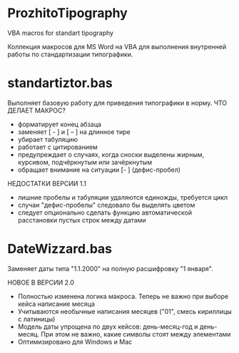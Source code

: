 # ProzhitoTipography
VBA macros for standart tipography

Коллекция макросов для MS Word на VBA для выполнения внутренней работы по стандартизации типографики.

standartiztor.bas
=================
Выполняет базовую работу для приведения типографики в норму.
ЧТО ДЕЛАЕТ МАКРОС?
- форматирует конец абзаца
- заменяет [ - ] и [ – ] на длинное тире
- убирает табуляцию
- работает с цитированием
- предупреждает о случаях, когда сноски выделены жирным, курсивом, подчёркнутым или зачёркнутым
- обращает внимание на ситуации [- ] (дефис-пробел)

НЕДОСТАТКИ ВЕРСИИ 1.1
- лишние пробелы и табуляции удаляются единожды, требуется цикл
- случаи "дефис-пробелы" следовало бы выделять цветом
- следует опционально сделать функцию автоматической расстановки пустых строк между датами

DateWizzard.bas
===============
Заменяет даты типа "1.1.2000" на полную расшифровку "1 января".

НОВОЕ В ВЕРСИИ 2.0
- Полностью изменена логика макроса. Теперь не важно при выборе кейса написание месяца
- Учитываются необычные написания месяцев ("01", смесь кириллицы с латиницы)
- Модель даты упрощена по двух кейсов: день-месяц-год и день-месяц. При этом не важно, какие символы стоят между элементами
- Оптимизировано для Windows и Mac
